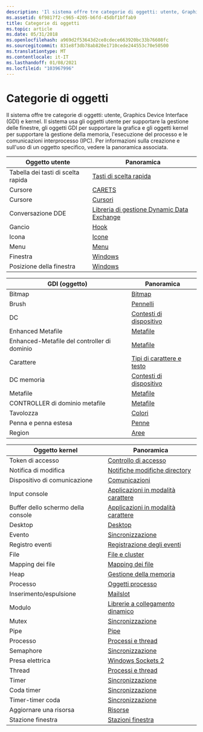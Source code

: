 ```yaml
---
description: 'Il sistema offre tre categorie di oggetti: utente, Graphics Device Interface (GDI) e kernel.'
ms.assetid: 6f9817f2-c965-4205-b6fd-45dbf1bffab9
title: Categorie di oggetti
ms.topic: article
ms.date: 05/31/2018
ms.openlocfilehash: a969d2f53643d2ce8cdece663920bc33b76608fc
ms.sourcegitcommit: 831e8f3db78ab820e1710cede244553c70e50500
ms.translationtype: MT
ms.contentlocale: it-IT
ms.lasthandoff: 01/08/2021
ms.locfileid: "103967996"
---
```

# <a name="object-categories"></a>Categorie di oggetti

Il sistema offre tre categorie di oggetti: utente, Graphics Device Interface (GDI) e kernel. Il sistema usa gli oggetti utente per supportare la gestione delle finestre, gli oggetti GDI per supportare la grafica e gli oggetti kernel per supportare la gestione della memoria, l'esecuzione del processo e le comunicazioni interprocesso (IPC). Per informazioni sulla creazione e sull'uso di un oggetto specifico, vedere la panoramica associata.



| Oggetto utente       | Panoramica                                                                                        |
|-------------------|-------------------------------------------------------------------------------------------------|
| Tabella dei tasti di scelta rapida | [Tasti di scelta rapida](../menurc/keyboard-accelerators.md)                                       |
| Cursore             | [CARETS](../menurc/carets.md)                                                                     |
| Cursore            | [Cursori](../menurc/cursors.md)                                                                   |
| Conversazione DDE  | [Libreria di gestione Dynamic Data Exchange](../dataxchg/dynamic-data-exchange-management-library.md) |
| Gancio              | [Hook](../winmsg/hooks.md)                                                                       |
| Icona              | [Icone](../menurc/icons.md)                                                                       |
| Menu              | [Menu](../menurc/menus.md)                                                                       |
| Finestra            | [Windows](../winmsg/windows.md)                                                                   |
| Posizione della finestra   | [Windows](../winmsg/windows.md)                                                                   |



 



| GDI (oggetto)           | Panoramica                               |
|----------------------|----------------------------------------|
| Bitmap               | [Bitmap](/windows/desktop/gdi/bitmaps)                 |
| Brush                | [Pennelli](/windows/desktop/gdi/brushes)                 |
| DC                   | [Contesti di dispositivo](/windows/desktop/gdi/device-contexts) |
| Enhanced Metafile    | [Metafile](/windows/desktop/gdi/metafiles)             |
| Enhanced-Metafile del controller di dominio | [Metafile](/windows/desktop/gdi/metafiles)             |
| Carattere                 | [Tipi di carattere e testo](/windows/desktop/gdi/fonts-and-text)   |
| DC memoria            | [Contesti di dispositivo](/windows/desktop/gdi/device-contexts) |
| Metafile             | [Metafile](/windows/desktop/gdi/metafiles)             |
| CONTROLLER di dominio metafile          | [Metafile](/windows/desktop/gdi/metafiles)             |
| Tavolozza              | [Colori](/windows/desktop/gdi/colors)                   |
| Penna e penna estesa | [Penne](/windows/desktop/gdi/pens)                       |
| Region               | [Aree](/windows/desktop/gdi/regions)                 |



 



| Oggetto kernel         | Panoramica                                                                        |
|-----------------------|---------------------------------------------------------------------------------|
| Token di accesso          | [Controllo di accesso](/windows/desktop/SecAuthZ/access-control)                                       |
| Notifica di modifica   | [Notifiche modifiche directory](/windows/desktop/FileIO/obtaining-directory-change-notifications) |
| Dispositivo di comunicazione | [Comunicazioni](/windows/desktop/DevIO/communications-resources)                                 |
| Input console         | [Applicazioni in modalità carattere](/windows/console/character-mode-applications)                 |
| Buffer dello schermo della console | [Applicazioni in modalità carattere](/windows/console/character-mode-applications)                 |
| Desktop               | [Desktop](/windows/desktop/winstation/desktops)                                                       |
| Evento                 | [Sincronizzazione](/windows/desktop/Sync/synchronization)                                         |
| Registro eventi             | [Registrazione degli eventi](/windows/desktop/EventLog/event-logging)                                             |
| File                  | [File e cluster](/windows/desktop/FileIO/files-and-clusters)                                   |
| Mapping dei file          | [Mapping dei file](/windows/desktop/Memory/file-mapping)                                               |
| Heap                  | [Gestione della memoria](/windows/desktop/Memory/memory-management)                                     |
| Processo                   | [Oggetti processo](/windows/desktop/ProcThread/job-objects)                                                 |
| Inserimento/espulsione              | [Mailslot](/windows/desktop/ipc/mailslots)                                                     |
| Modulo                | [Librerie a collegamento dinamico](/windows/desktop/Dlls/dynamic-link-libraries)                           |
| Mutex                 | [Sincronizzazione](/windows/desktop/Sync/synchronization)                                         |
| Pipe                  | [Pipe](/windows/desktop/ipc/pipes)                                                             |
| Processo               | [Processi e thread](/windows/desktop/ProcThread/processes-and-threads)                             |
| Semaphore             | [Sincronizzazione](/windows/desktop/Sync/synchronization)                                         |
| Presa elettrica                | [Windows Sockets 2](/windows/desktop/WinSock/windows-sockets-start-page-2)                       |
| Thread                | [Processi e thread](/windows/desktop/ProcThread/processes-and-threads)                             |
| Timer                 | [Sincronizzazione](/windows/desktop/Sync/synchronization)                                         |
| Coda timer           | [Sincronizzazione](/windows/desktop/Sync/synchronization)                                         |
| Timer-timer coda     | [Sincronizzazione](/windows/desktop/Sync/synchronization)                                         |
| Aggiornare una risorsa       | [Risorse](../menurc/resources.md)                                               |
| Stazione finestra        | [Stazioni finestra](/windows/desktop/winstation/window-stations)                                         |



 

 

 
